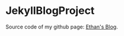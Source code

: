 # JekyllBlogProject
Source code of my github page: [Ethan's Blog](https://ethan-zhengyw.github.io/).
